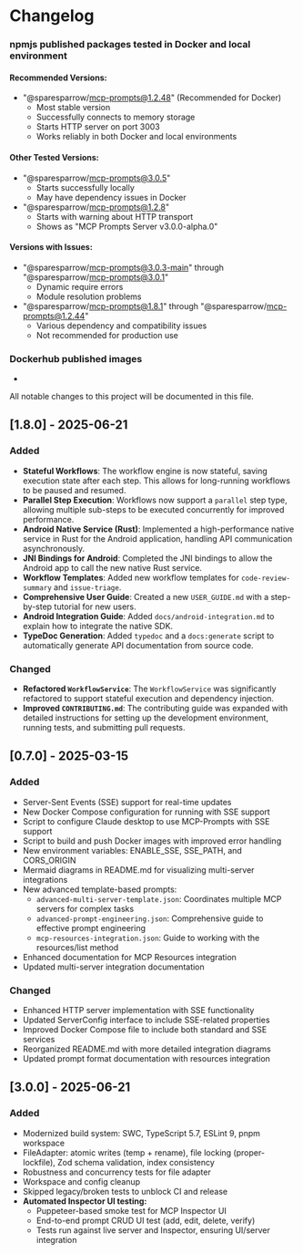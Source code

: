# Changelog


### npmjs published packages tested in Docker and local environment

#### Recommended Versions:
- "@sparesparrow/mcp-prompts@1.2.48" (Recommended for Docker)
  - Most stable version
  - Successfully connects to memory storage
  - Starts HTTP server on port 3003
  - Works reliably in both Docker and local environments

#### Other Tested Versions:
- "@sparesparrow/mcp-prompts@3.0.5"
  - Starts successfully locally
  - May have dependency issues in Docker
- "@sparesparrow/mcp-prompts@1.2.8"
  - Starts with warning about HTTP transport
  - Shows as "MCP Prompts Server v3.0.0-alpha.0"

#### Versions with Issues:
- "@sparesparrow/mcp-prompts@3.0.3-main" through "@sparesparrow/mcp-prompts@3.0.1"
  - Dynamic require errors
  - Module resolution problems
- "@sparesparrow/mcp-prompts@1.8.1" through "@sparesparrow/mcp-prompts@1.2.44"
  - Various dependency and compatibility issues
  - Not recommended for production use

### Dockerhub published images
- 

All notable changes to this project will be documented in this file.

## [1.8.0] - 2025-06-21

### Added

- **Stateful Workflows**: The workflow engine is now stateful, saving execution state after each step. This allows for long-running workflows to be paused and resumed.
- **Parallel Step Execution**: Workflows now support a `parallel` step type, allowing multiple sub-steps to be executed concurrently for improved performance.
- **Android Native Service (Rust)**: Implemented a high-performance native service in Rust for the Android application, handling API communication asynchronously.
- **JNI Bindings for Android**: Completed the JNI bindings to allow the Android app to call the new native Rust service.
- **Workflow Templates**: Added new workflow templates for `code-review-summary` and `issue-triage`.
- **Comprehensive User Guide**: Created a new `USER_GUIDE.md` with a step-by-step tutorial for new users.
- **Android Integration Guide**: Added `docs/android-integration.md` to explain how to integrate the native SDK.
- **TypeDoc Generation**: Added `typedoc` and a `docs:generate` script to automatically generate API documentation from source code.

### Changed

- **Refactored `WorkflowService`**: The `WorkflowService` was significantly refactored to support stateful execution and dependency injection.
- **Improved `CONTRIBUTING.md`**: The contributing guide was expanded with detailed instructions for setting up the development environment, running tests, and submitting pull requests.

## [0.7.0] - 2025-03-15

### Added

- Server-Sent Events (SSE) support for real-time updates
- New Docker Compose configuration for running with SSE support
- Script to configure Claude desktop to use MCP-Prompts with SSE support
- Script to build and push Docker images with improved error handling
- New environment variables: ENABLE_SSE, SSE_PATH, and CORS_ORIGIN
- Mermaid diagrams in README.md for visualizing multi-server integrations
- New advanced template-based prompts:
  - `advanced-multi-server-template.json`: Coordinates multiple MCP servers for complex tasks
  - `advanced-prompt-engineering.json`: Comprehensive guide to effective prompt engineering
  - `mcp-resources-integration.json`: Guide to working with the resources/list method
- Enhanced documentation for MCP Resources integration
- Updated multi-server integration documentation

### Changed

- Enhanced HTTP server implementation with SSE functionality
- Updated ServerConfig interface to include SSE-related properties
- Improved Docker Compose file to include both standard and SSE services
- Reorganized README.md with more detailed integration diagrams
- Updated prompt format documentation with resources integration

## [3.0.0] - 2025-06-21

### Added
- Modernized build system: SWC, TypeScript 5.7, ESLint 9, pnpm workspace
- FileAdapter: atomic writes (temp + rename), file locking (proper-lockfile), Zod schema validation, index consistency
- Robustness and concurrency tests for file adapter
- Workspace and config cleanup
- Skipped legacy/broken tests to unblock CI and release
- **Automated Inspector UI testing:**
  - Puppeteer-based smoke test for MCP Inspector UI
  - End-to-end prompt CRUD UI test (add, edit, delete, verify)
  - Tests run against live server and Inspector, ensuring UI/server integration
